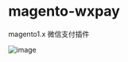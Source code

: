 # magento-wxpay
magento1.x 微信支付插件

![image](https://github.com/zouhongzhao/magento-wxpay/blob/master/wxpay.gif)
